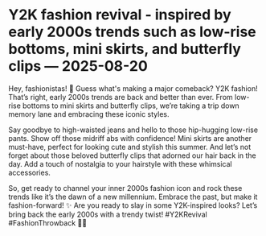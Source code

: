 # Y2K fashion revival - inspired by early 2000s trends such as low-rise bottoms, mini skirts, and butterfly clips — 2025-08-20

Hey, fashionistas! 🦋 Guess what's making a major comeback? Y2K fashion! That’s right, early 2000s trends are back and better than ever. From low-rise bottoms to mini skirts and butterfly clips, we’re taking a trip down memory lane and embracing these iconic styles.

Say goodbye to high-waisted jeans and hello to those hip-hugging low-rise pants. Show off those midriff abs with confidence! Mini skirts are another must-have, perfect for looking cute and stylish this summer. And let’s not forget about those beloved butterfly clips that adorned our hair back in the day. Add a touch of nostalgia to your hairstyle with these whimsical accessories.

So, get ready to channel your inner 2000s fashion icon and rock these trends like it’s the dawn of a new millennium. Embrace the past, but make it fashion-forward! ✨ Are you ready to slay in some Y2K-inspired looks? Let’s bring back the early 2000s with a trendy twist! #Y2KRevival #FashionThrowback 🌟💖